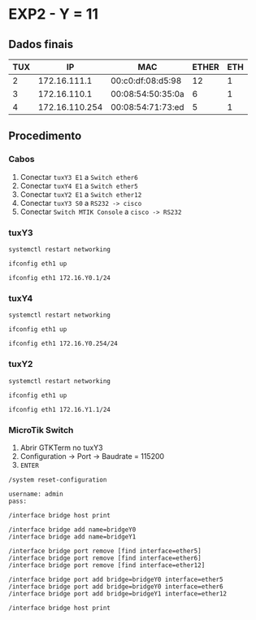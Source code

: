 # EXP2 - Y = 11

## Dados finais

| TUX | IP             | MAC               | ETHER | ETH |
| --- | -------------- | ----------------- | ----- | --- |
| 2   | 172.16.111.1   | 00:c0:df:08:d5:98 | 12    | 1   |
| 3   | 172.16.110.1   | 00:08:54:50:35:0a | 6     | 1   |
| 4   | 172.16.110.254 | 00:08:54:71:73:ed | 5     | 1   |

## Procedimento

### Cabos 

1. Conectar `tuxY3 E1` a `Switch ether6`
2. Conectar `tuxY4 E1` a `Switch ether5`
3. Conectar `tuxY2 E1` a `Switch ether12`
4. Conectar `tuxY3 S0` a `RS232 -> cisco`
5. Conectar `Switch MTIK Console` a `cisco -> RS232`

### tuxY3

```
systemctl restart networking

ifconfig eth1 up

ifconfig eth1 172.16.Y0.1/24
```

### tuxY4

```
systemctl restart networking

ifconfig eth1 up

ifconfig eth1 172.16.Y0.254/24
```

### tuxY2

```
systemctl restart networking

ifconfig eth1 up

ifconfig eth1 172.16.Y1.1/24
```

### MicroTik Switch

1. Abrir GTKTerm no tuxY3
2. Configuration -> Port -> Baudrate = 115200
3. `ENTER`

```
/system reset-configuration

username: admin
pass: 

/interface bridge host print

/interface bridge add name=bridgeY0
/interface bridge add name=bridgeY1

/interface bridge port remove [find interface=ether5]
/interface bridge port remove [find interface=ether6]
/interface bridge port remove [find interface=ether12]

/interface bridge port add bridge=bridgeY0 interface=ether5
/interface bridge port add bridge=bridgeY0 interface=ether6
/interface bridge port add bridge=bridgeY1 interface=ether12

/interface bridge host print
```


